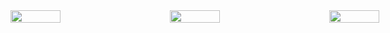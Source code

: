 <div style="display:flex;">
<img src="https://user-images.githubusercontent.com/48173231/226185794-c38160ac-3275-4dc0-ae61-90930e44d6de.jpg" style="min-width:250px; width:32%; margin:0 1% 10px 0"/>
<img src="https://user-images.githubusercontent.com/48173231/226185812-e1d00b4e-a31f-4e4e-8527-e2521b453c5b.jpg" style="min-width:250px; width:32%; margin:0 1% 10px 0"/>
<img src="https://user-images.githubusercontent.com/48173231/226185814-582f3c52-1951-4480-b592-136241b0c58b.jpg" style="min-width:250px; width:32%; margin:0 1% 10px 0"/>
<img src="https://user-images.githubusercontent.com/48173231/226185809-6161e7a2-3000-44ce-8070-c285322084d4.jpg" style="min-width:250px; width:32%; margin:0 1% 10px 0"/>
<img src="https://user-images.githubusercontent.com/48173231/226185821-a93a69e5-0a61-4690-9537-e74172493ad9.jpg" style="min-width:250px; width:32%; margin:0 1% 10px 0"/>
<img src="https://user-images.githubusercontent.com/48173231/226185779-f05b432b-2f41-4b99-b106-4bbb5990901b.jpg" style="min-width:250px; width:32%; margin:0 1% 10px 0"/>
<img src="https://user-images.githubusercontent.com/48173231/226185785-98523adb-816b-4bbc-a37d-f55e6715a7cc.jpg" style="min-width:250px; width:32%; margin:0 1% 10px 0"/>
<img src="https://user-images.githubusercontent.com/48173231/226185788-612e1510-902e-4069-af31-e2edbedb6e9d.jpg" style="min-width:250px; width:32%; margin:0 1% 10px 0"/>
<img src="https://user-images.githubusercontent.com/48173231/226185789-a8f96d49-56d9-4b42-aa1e-bb26087acad8.jpg" style="min-width:250px; width:32%; margin:0 1% 10px 0"/>
<img src="https://user-images.githubusercontent.com/48173231/226185790-99c19044-c547-4aa8-ad11-577f03b4fba4.jpg" style="min-width:250px; width:32%; margin:0 1% 10px 0"/>
<img src="https://user-images.githubusercontent.com/48173231/226185791-efb76a70-c328-4d12-b691-7158cb08e1e5.jpg" style="min-width:250px; width:32%; margin:0 1% 10px 0"/>
<img src="https://user-images.githubusercontent.com/48173231/226185792-ca05008b-0324-436f-a12e-679acb7476e3.jpg" style="min-width:250px; width:32%; margin:0 1% 10px 0"/>
<img src="https://user-images.githubusercontent.com/48173231/226185796-56ab7f04-d083-48af-972c-21baafe973f9.jpg" style="min-width:250px; width:32%; margin:0 1% 10px 0"/>
<img src="https://user-images.githubusercontent.com/48173231/226185799-04574663-4c9d-4a55-8607-812e405ee476.jpg" style="min-width:250px; width:32%; margin:0 1% 10px 0"/>
<img src="https://user-images.githubusercontent.com/48173231/226185800-23d3b56f-7ef3-4999-a53b-4639b37167e0.jpg" style="min-width:250px; width:32%; margin:0 1% 10px 0"/>
<img src="https://user-images.githubusercontent.com/48173231/226185802-259f07d1-6d5f-44ee-adbd-5726e948421a.jpg" style="min-width:250px; width:32%; margin:0 1% 10px 0"/>
<img src="https://user-images.githubusercontent.com/48173231/226185804-edf44995-d990-4ca8-965e-7c176d8bdf65.jpg" style="min-width:250px; width:32%; margin:0 1% 10px 0"/>
<img src="https://user-images.githubusercontent.com/48173231/226185805-607c2eec-c7d6-43ac-8454-995b834fa44e.jpg" style="min-width:250px; width:32%; margin:0 1% 10px 0"/>
<img src="https://user-images.githubusercontent.com/48173231/226185806-78ce2363-045a-48c0-8b89-6c74d099e7b9.jpg" style="min-width:250px; width:32%; margin:0 1% 10px 0"/>
<img src="https://user-images.githubusercontent.com/48173231/226185816-5bcf0e87-b38a-44b4-8749-b62987951e80.jpg" style="min-width:250px; width:32%; margin:0 1% 10px 0"/>
<img src="https://user-images.githubusercontent.com/48173231/226185817-a441e748-a64c-409b-a7dc-3e360ab6ab52.jpg" style="min-width:250px; width:32%; margin:0 1% 10px 0"/>
<img src="https://user-images.githubusercontent.com/48173231/226185819-c13b1a38-4fdb-4893-9026-f0dba1873e4d.jpg" style="min-width:250px; width:32%; margin:0 1% 10px 0"/>
</div>


